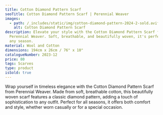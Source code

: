 ```yaml
---
title: Cotton Diamond Pattern Scarf
seoTitle: Cotton Diamond Pattern Scarf | Perennial Weaver
images:
  - path: /_includes/static/img/cotton-diamond-pattern-2024-2-sold.avif
    alt: Cotton Diamond Pattern Scarf
description: Elevate your style with the Cotton Diamond Pattern Scarf from
  Perennial Weaver. Soft, breathable, and beautifully woven, it's perfect for
  any season.
material: Wool and Cotton
dimensions: 194cm x 26cm / 76" x 10"
catalogueNumber: 2023-12
price: 80
tags: Scarves
type: product
isSold: true
---
```

Wrap yourself in timeless elegance with the Cotton Diamond Pattern Scarf from Perennial Weaver. Made from soft, breathable cotton, this beautifully woven scarf features a classic diamond pattern, adding a touch of sophistication to any outfit. Perfect for all seasons, it offers both comfort and style, whether worn casually or for a special occasion.
